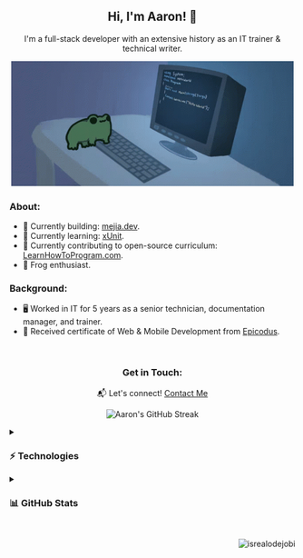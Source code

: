 <h2 align="center">Hi, I'm Aaron! 👋</h2>
<p align="center">I'm a full-stack developer with an extensive history as an IT trainer & technical writer.</p>

<p align="center">
  <a href="https://media1.tenor.com/m/YUzRkMOL-3EAAAAC/programming-computer-frog.gif" target="_blank"><img src="./gif/tenor-frog-banner.gif"></img></a>
</p>


<div align="left">
  <h3>About:</h3>
  <ul>
    <li>🔨 Currently building: <a href="https://github.com/mejia-dev/mejia.dev" target="_blank">mejia.dev</a>.</li>
    <li>🌱 Currently learning: <a href="https://xunit.net/" target="_blank">xUnit</a>.</li>
    <li>👐 Currently contributing to open-source curriculum: <a href="https://github.com/epicodus-curriculum/" target="_blank">LearnHowToProgram.com</a>.</li>
    <li>🐸 Frog enthusiast.</li>
  </ul>
  <h3>Background:</h3>
  <ul>
    <li>🖥 Worked in IT for 5 years as a senior technician, documentation manager, and trainer.</li>
    <li>📜 Received certificate of Web & Mobile Development from <a href="https://epicodus.com" target="_blank">Epicodus</a>.</li>
  </ul>
</div>
<br />

<h3 align="center">Get in Touch:</h3>
<p align="center">📬 Let's connect! <a href="mailto:aaron@mejia.dev">Contact Me</a></p>


<p align="center">
  <img src="https://github-readme-streak-stats.herokuapp.com?user=mejia-dev&theme=soft-green" alt="Aaron's GitHub Streak" />
</p>

<details>
  <summary>
    <h3>⚡ Technologies</h3>
  </summary>
  <div>
    <h4>💻 Programming & Markup Languages</h4>
    <a href="https://www.gnu.org/software/bash/" target="_blank"><img src="https://img.shields.io/badge/GNU%20Bash-4EAA25.svg?style=for-the-badge&logo=GNU-Bash&logoColor=white" alt="Bash"></a>
    <a href="https://dotnet.microsoft.com/en-us/languages/csharp" target="_blank"><img src="https://img.shields.io/badge/c%23-%23239120.svg?style=for-the-badge&logo=csharp&logoColor=white" alt="C#"></a>
    <a href="https://developer.mozilla.org/en-US/docs/Learn/Getting_started_with_the_web/CSS_basics" target="_blank"><img src="https://img.shields.io/badge/css3-%231572B6.svg?style=for-the-badge&logo=css3&logoColor=white" alt="CSS3"></a>
    <a href="https://www.google.com/script/start/" target="_blank"><img src="https://img.shields.io/badge/Google%20Apps%20Script-4285F4.svg?style=for-the-badge&logo=Google-Apps-Script&logoColor=white" alt="Google Apps Script"></a>
    <a href="https://developer.mozilla.org/en-US/docs/Web/HTML" target="_blank"><img src="https://img.shields.io/badge/html5-%23E34F26.svg?style=for-the-badge&logo=html5&logoColor=white" alt="HTML5"></a>
    <a href="https://www.java.com/en/" target="_blank"><img src="https://img.shields.io/badge/java-%23ED8B00.svg?style=for-the-badge&logo=openjdk&logoColor=white" alt="Java"></a>
    <a href="https://developer.mozilla.org/en-US/docs/Web/JavaScript" target="_blank"><img src="https://img.shields.io/badge/javascript-%23323330.svg?style=for-the-badge&logo=javascript&logoColor=%23F7DF1E" alt="JavaScript"></a>
    <a href="https://daringfireball.net/projects/markdown/" target="_blank"><img src="https://img.shields.io/badge/markdown-%23000000.svg?style=for-the-badge&logo=markdown&logoColor=white" alt="Markdown"></a>
    <a href="https://nodejs.org/" target="_blank"><img src="https://img.shields.io/badge/node.js-6DA55F?style=for-the-badge&logo=node.js&logoColor=white" alt="NodeJS"></a>
    <a href="https://learn.microsoft.com/en-us/powershell/" target="_blank"><img src="https://img.shields.io/badge/PowerShell-%235391FE.svg?style=for-the-badge&logo=powershell&logoColor=white" alt="PowerShell"></a>
    <a href="https://www.python.org/" target="_blank"><img src="https://img.shields.io/badge/python-3670A0?style=for-the-badge&logo=python&logoColor=ffdd54" alt="Python"></a>
    <a href="https://scratch.mit.edu/" target="_blank"><img src="https://img.shields.io/badge/Scratch-4D97FF.svg?style=for-the-badge&logo=Scratch&logoColor=white" alt="Scratch"></a>
    <a href="https://www.typescriptlang.org/" target="_blank"><img src="https://img.shields.io/badge/typescript-%23007ACC.svg?style=for-the-badge&logo=typescript&logoColor=white" alt="TypeScript"></a>
    <h4>📚 Frameworks & Libraries</h4>
    <a href="https://dotnet.microsoft.com/en-us/" target="_blank"><img src="https://img.shields.io/badge/.NET-5C2D91?style=for-the-badge&logo=.net&logoColor=white" alt=".Net"></a>
    <a href="https://angular.io/" target="_blank"><img src="https://img.shields.io/badge/angular-%23DD0031.svg?style=for-the-badge&logo=angular&logoColor=white" alt="Angular"></a>
    <a href="https://www.arduino.cc/" target="_blank"><img src="https://img.shields.io/badge/Arduino-00878F.svg?style=for-the-badge&logo=Arduino&logoColor=white" alt="Arduino"></a>
    <a href="https://getbootstrap.com/" target="_blank"><img src="https://img.shields.io/badge/bootstrap-%238511FA.svg?style=for-the-badge&logo=bootstrap&logoColor=white" alt="Bootstrap"></a>
    <a href="https://djangoproject.com/" target="_blank"><img src="https://img.shields.io/badge/django-%23092E20.svg?style=for-the-badge&logo=django&logoColor=white" alt="Django"></a>
    <a href="https://expo.dev/" target="_blank"><img src="https://img.shields.io/badge/expo-1C1E24?style=for-the-badge&logo=expo&logoColor=#D04A37" alt="Expo"></a>
    <a href="https://expressjs.com/" target="_blank"><img src="https://img.shields.io/badge/express.js-%23404d59.svg?style=for-the-badge&logo=express&logoColor=%2361DAFB" alt="Express.js"></a>
    <a href="https://jestjs.io/" target="_blank"><img src="https://img.shields.io/badge/-jest-%23C21325?style=for-the-badge&logo=jest&logoColor=white" alt="Jest"></a>
    <a href="https://www.npmjs.com/" target="_blank"><img src="https://img.shields.io/badge/NPM-%23CB3837.svg?style=for-the-badge&logo=npm&logoColor=white" alt="NPM"></a>
    <a href="https://react.dev/" target="_blank"><img src="https://img.shields.io/badge/react-%2320232a.svg?style=for-the-badge&logo=react&logoColor=%2361DAFB" alt="React"></a>
    <a href="https://reactnative.dev/" target="_blank"><img src="https://img.shields.io/badge/react_native-%2320232a.svg?style=for-the-badge&logo=react&logoColor=%2361DAFB" alt="React Native"></a>
    <a href="https://reactrouter.com/" target="_blank"><img src="https://img.shields.io/badge/React_Router-CA4245?style=for-the-badge&logo=react-router&logoColor=white" alt="React Router"></a>
    <a href="https://redux.js.org/" target="_blank"><img src="https://img.shields.io/badge/redux-%23593d88.svg?style=for-the-badge&logo=redux&logoColor=white" alt="Redux"></a>
    <a href="https://www.selenium.dev/" target="_blank"><img src="https://img.shields.io/badge/Selenium-43B02A.svg?style=for-the-badge&logo=Selenium&logoColor=white" alt="Selenium"></a>
    <a href="https://tailwindcss.com/" target="_blank"><img src="https://img.shields.io/badge/tailwindcss-%2338B2AC.svg?style=for-the-badge&logo=tailwind-css&logoColor=white" alt="TailwindCSS"></a>
    <a href="https://unity.com/" target="_blank"><img src="https://img.shields.io/badge/unity-%23000000.svg?style=for-the-badge&logo=unity&logoColor=white" alt="Unity"></a>
    <a href="https://vitejs.dev/" target="_blank"><img src="https://img.shields.io/badge/vite-%23646CFF.svg?style=for-the-badge&logo=vite&logoColor=white" alt="Vite"></a>
    <a href="https://wordpress.com/" target="_blank"><img src="https://img.shields.io/badge/WordPress-%23117AC9.svg?style=for-the-badge&logo=WordPress&logoColor=white" alt="WordPress"></a>
    <h4>🗃 Databases, Cloud, & Hosting</h4>
    <a href="https://azure.microsoft.com" target="_blank"><img src="https://img.shields.io/badge/azure-%230072C6.svg?style=for-the-badge&logo=microsoftazure&logoColor=white" alt="Azure"></a>
    <a href="https://www.docker.com/" target="_blank"><img src="https://img.shields.io/badge/Docker-2496ED.svg?style=for-the-badge&logo=Docker&logoColor=white" alt="Docker"></a>
    <a href="https://firebase.google.com/docs/firestore" target="_blank"><img src="https://img.shields.io/badge/firebase-a08021?style=for-the-badge&logo=firebase&logoColor=ffcd34" alt="Firebase"></a>
    <a href="https://pages.github.com/" target="_blank"><img src="https://img.shields.io/badge/GitHub%20Pages-222222.svg?style=for-the-badge&logo=GitHub-Pages&logoColor=white" alt="GitHub Pages"></a>
    <a href="https://www.mongodb.com/" target="_blank"><img src="https://img.shields.io/badge/MongoDB-%234ea94b.svg?style=for-the-badge&logo=mongodb&logoColor=white" alt="MongoDB"></a>
    <a href="https://www.mysql.com/" target="_blank"><img src="https://img.shields.io/badge/mysql-4479A1.svg?style=for-the-badge&logo=mysql&logoColor=white" alt="MySQL"></a>
    <a href="https://www.netlify.com/" target="_blank"><img src="https://img.shields.io/badge/netlify-%23000000.svg?style=for-the-badge&logo=netlify&logoColor=#00C7B7" alt="Netlify"></a>
    <a href="https://postgresql.com/" target="_blank"><img src="https://img.shields.io/badge/postgres-%23316192.svg?style=for-the-badge&logo=postgresql&logoColor=white" alt="Postgres"></a>
    <a href="https://www.pythonanywhere.com/" target="_blank"><img src="https://img.shields.io/badge/pythonanywhere-%232F9FD7.svg?style=for-the-badge&logo=pythonanywhere&logoColor=151515" alt="PythonAnywhere"></a>
    <a href="https://render.com/" target="_blank"><img src="https://img.shields.io/badge/Render-46E3B7.svg?style=for-the-badge&logo=Render&logoColor=white" alt="Render"></a>
    <h4>🔧 IDEs & Tools:</h4>
    <a href="https://www.audacityteam.org/" target="_blank"><img src="https://img.shields.io/badge/Audacity-0000CC.svg?style=for-the-badge&logo=Audacity&logoColor=white" alt="Audacity"></a>
    <a href="https://eclipseide.org/" target="_blank"><img src="https://img.shields.io/badge/Eclipse-FE7A16.svg?style=for-the-badge&logo=Eclipse&logoColor=white" alt="Eclipse"></a>
    <a href="https://eslint.org/" target="_blank"><img src="https://img.shields.io/badge/ESLint-4B3263?style=for-the-badge&logo=eslint&logoColor=white" alt="ESLint"></a>
    <a href="https://darkreader.org/" target="_blank"><img src="https://img.shields.io/badge/Dark%20Reader-141E24.svg?style=for-the-badge&logo=Dark-Reader&logoColor=white" alt="Dark Reader"></a>
    <a href="https://www.debian.org/" target="_blank"><img src="https://img.shields.io/badge/Debian-A81D33.svg?style=for-the-badge&logo=Debian&logoColor=white" alt="Debian"></a>
    <a href="https://discord.com/" target="_blank"><img src="https://img.shields.io/badge/Discord-5865F2.svg?style=for-the-badge&logo=Discord&logoColor=white" alt="Discord"></a>
    <a href="https://www.figma.com/" target="_blank"><img src="https://img.shields.io/badge/figma-%23F24E1E.svg?style=for-the-badge&logo=figma&logoColor=white" alt="Figma"></a>
    <a href="https://www.gimp.org/" target="_blank"><img src="https://img.shields.io/badge/Gimp-657D8B?style=for-the-badge&logo=gimp&logoColor=FFFFFF" alt="Gimp Gnu Image Manipulation Program"></a>
    <a href="https://git-scm.com/" target="_blank"><img src="https://img.shields.io/badge/git-%23F05033.svg?style=for-the-badge&logo=git&logoColor=white" alt="Git"></a>
    <a href="https://www.notion.so/" target="_blank"><img src="https://img.shields.io/badge/Notion-%23000000.svg?style=for-the-badge&logo=notion&logoColor=white" alt="Notion"></a>
    <a href="https://www.postman.com/" target="_blank"><img src="https://img.shields.io/badge/Postman-FF6C37.svg?style=for-the-badge&logo=Postman&logoColor=white" alt="Postman"></a>
    <a href="https://stackoverflow.com/" target="_blank"><img src="https://img.shields.io/badge/Stack%20Overflow-F58025.svg?style=for-the-badge&logo=Stack-Overflow&logoColor=white" alt="Stack Overflow"></a>
    <a href="https://www.vim.org/" target="_blank"><img src="https://img.shields.io/badge/VIM-%2311AB00.svg?style=for-the-badge&logo=vim&logoColor=white" alt="Vim"></a>
    <a href="https://code.visualstudio.com/" target="_blank"><img src="https://img.shields.io/badge/Visual%20Studio%20Code-0078d7.svg?style=for-the-badge&logo=visual-studio-code&logoColor=white" alt="Visual Studio Code"></a>
  </div>
</details>
<details>
  <summary>
    <h3>📊 GitHub Stats</h3>
  </summary>
  <div>
    <img src="https://github-readme-stats.vercel.app/api?username=mejia-dev&show_icons=true&theme=dark" alt="Aaron's GitHub Stats" />
    <img src="https://github-readme-stats.vercel.app/api/top-langs?username=mejia-dev&langs_count=10&show_icons=true&locale=en&layout=compact&theme=dark" alt="Aaron's Most-Used Languages" />
  </div>
</details>

<br />
<p align="right"> <img src="https://komarev.com/ghpvc/?username=mejia-dev&label=Profile%20views&color=0c9407&style=flat" alt="isrealodejobi" />
</p>
<!---
mejia-dev/mejia-dev is a ✨ special ✨ repository because its `README.md` (this file) appears on your GitHub profile.
You can click the Preview link to take a look at your changes.
--->
